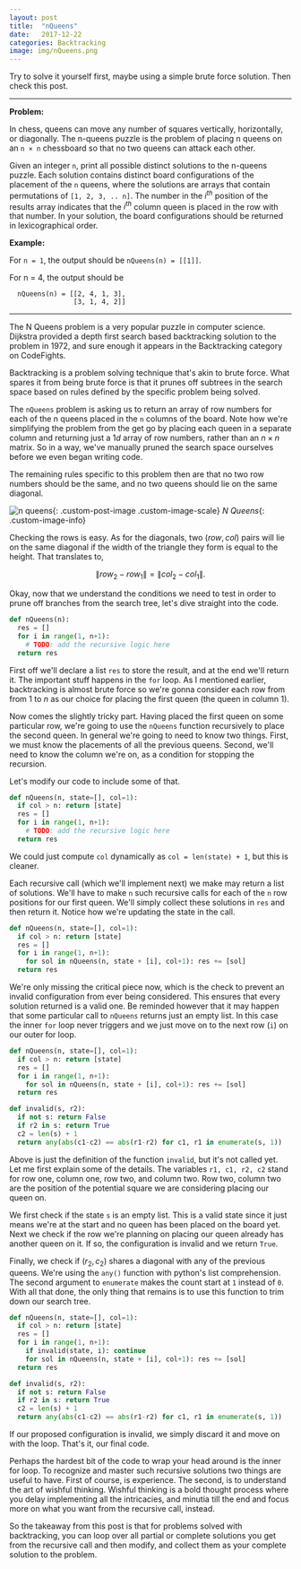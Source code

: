 ```yaml
---
layout: post
title:  "nQueens"
date:   2017-12-22
categories: Backtracking
image: img/nQueens.png
---
```


Try to solve it yourself first, maybe using a simple brute force solution. Then check this post.

---
**Problem:**

In chess, queens can move any number of squares vertically, horizontally, or diagonally. The n-queens puzzle is the problem of placing n queens on an `n × n` chessboard so that no two queens can attack each other.

Given an integer `n`, print all possible distinct solutions to the n-queens puzzle. Each solution contains distinct board configurations of the placement of the `n` queens, where the solutions are arrays that contain permutations of `[1, 2, 3, .. n]`. The number in the $i^{th}$ position of the results array indicates that the $i^{th}$ column queen is placed in the row with that number. In your solution, the board configurations should be returned in lexicographical order.

**Example:**

For `n = 1`, the output should be `nQueens(n) = [[1]]`.

For n = 4, the output should be
```
  nQueens(n) = [[2, 4, 1, 3],
                [3, 1, 4, 2]]
```
---

The N Queens problem is a very popular puzzle in computer science. Dijkstra provided a depth first search based backtracking solution to the problem in 1972, and sure enough it appears in the Backtracking category on CodeFights.

Backtracking is a problem solving technique that's akin to brute force. What spares it from being brute force is that it prunes off subtrees in the search space based on rules defined by the specific problem being solved.

The `nQueens` problem is asking us to return an array of row numbers for each of the n queens placed in the `n` columns of the board. Note how we're simplifying the problem from the get go by placing each queen in a separate column and returning just a $1d$ array of row numbers, rather than an $n \times n$ matrix. So in a way, we've manually pruned the search space ourselves before we even began writing code.

The remaining rules specific to this problem then are that no two row numbers should be the same, and no two queens should lie on the same diagonal.

![n queens](https://upload.wikimedia.org/wikipedia/commons/1/1f/Eight-queens-animation.gif){: .custom-post-image .custom-image-scale}
*N Queens*{: .custom-image-info}


Checking the rows is easy. As for the diagonals, two $(row, col)$ pairs will lie on the same diagonal if the width of the triangle they form is equal to the height. That translates to,

$$\| row_2 - row_1 \| = \| col_2 - col_1 \|.$$

Okay, now that we understand the conditions we need to test in order to prune off branches from the search tree, let's dive straight into the code.

```python
def nQueens(n):
  res = []
  for i in range(1, n+1):
    # TODO: add the recursive logic here
  return res
```

First off we'll declare a list `res` to store the result, and at the end we'll return it. The important stuff happens in the `for` loop. As I mentioned earlier, backtracking is almost brute force so we're gonna consider each row from from $1$ to $n$ as our choice for placing the first queen (the queen in column 1).

Now comes the slightly tricky part. Having placed the first queen on some particular row, we're going to use the `nQueens` function recursively to place the second queen. In general we're going to need to know two things. First, we must know the placements of all the previous queens. Second, we'll need to know the column we're on, as a condition for stopping the recursion. 

Let's modify our code to include some of that.


```python
def nQueens(n, state=[], col=1):
  if col > n: return [state]
  res = []
  for i in range(1, n+1):
    # TODO: add the recursive logic here
  return res
```

We could just compute `col` dynamically as `col = len(state) + 1`, but this is cleaner.

Each recursive call (which we'll implement next) we make may return a list of solutions. We'll have to make `n` such recursive calls for each of the `n` row positions for our first queen. We'll simply collect these solutions in `res` and then return it. Notice how we're updating the state in the call.

```python
def nQueens(n, state=[], col=1):
  if col > n: return [state]
  res = []
  for i in range(1, n+1):
    for sol in nQueens(n, state + [i], col+1): res += [sol]
  return res
```

We're only missing the critical piece now, which is the check to prevent an invalid configuration from ever being considered. This ensures that every solution returned is a valid one. Be reminded however that it may happen that some particular call to `nQueens` returns just an empty list. In this case the inner `for` loop never triggers and we just move on to the next row (`i`) on our outer for loop.

```python
def nQueens(n, state=[], col=1):
  if col > n: return [state]
  res = []
  for i in range(1, n+1):
    for sol in nQueens(n, state + [i], col+1): res += [sol]
  return res

def invalid(s, r2):
  if not s: return False
  if r2 in s: return True
  c2 = len(s) + 1
  return any(abs(c1-c2) == abs(r1-r2) for c1, r1 in enumerate(s, 1))
```

Above is just the definition of the function `invalid`, but it's not called yet. Let me first explain some of the details. The variables `r1, c1, r2, c2` stand for row one, column one, row two, and column two. Row two, column two are the position of the potential square we are considering placing our queen on.

We first check if the state `s` is an empty list. This is a valid state since it just means we're at the start and no queen has been placed on the board yet. Next we check if the row we're planning on placing our queen already has another queen on it. If so, the configuration is invalid and we return `True`.

Finally, we check if $(r_2, c_2)$ shares a diagonal with any of the previous queens. We're using the `any()` function with python's list comprehension. The second argument to `enumerate` makes the count start at `1` instead of `0`. With all that done, the only thing that remains is to use this function to trim down our search tree.

```python
def nQueens(n, state=[], col=1):
  if col > n: return [state]
  res = []
  for i in range(1, n+1):
    if invalid(state, i): continue
    for sol in nQueens(n, state + [i], col+1): res += [sol]
  return res

def invalid(s, r2):
  if not s: return False
  if r2 in s: return True
  c2 = len(s) + 1
  return any(abs(c1-c2) == abs(r1-r2) for c1, r1 in enumerate(s, 1))
```

If our proposed configuration is invalid, we simply discard it and move on with the loop. That's it, our final code.

Perhaps the hardest bit of the code to wrap your head around is the inner for loop. To recognize and master such recursive solutions two things are useful to have. First of course, is experience. The second, is to understand the art of wishful thinking. Wishful thinking is a bold thought process where you delay implementing all the intricacies, and minutia till the end and focus more on what you want from the recursive call, instead.

So the takeaway from this post is that for problems solved with backtracking, you can loop over all partial or complete solutions you get from the recursive call and then modify, and collect them as your complete solution to the problem.
